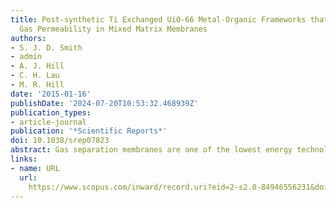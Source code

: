 ```yaml
---
title: Post-synthetic Ti Exchanged UiO-66 Metal-Organic Frameworks that Deliver Exceptional
  Gas Permeability in Mixed Matrix Membranes
authors:
- S. J. D. Smith
- admin
- A. J. Hill
- C. H. Lau
- M. R. Hill
date: '2015-01-16'
publishDate: '2024-07-20T10:53:32.468939Z'
publication_types:
- article-journal
publication: '*Scientific Reports*'
doi: 10.1038/srep07823
abstract: Gas separation membranes are one of the lowest energy technologies available for the separation of carbon dioxide from flue gas. Key to handling the immense scale of this separation is maximised membrane permeability at sufficient selectivity for CO2 over N2. For the first time it is revealed that metals can be post-synthetically exchanged in MOFs to drastically enhance gas transport performance in membranes. Ti-exchanged UiO-66 MOFs have been found to triple the gas permeability without a loss in selectivity due to several effects that include increased affinity for CO2 and stronger interactions between the polymer matrix and the Ti-MOFs. As a result, it is also shown that MOFs optimized in previous works for batch-wise adsorption applications can be applied to membranes, which have lower demands on material quantities. These membranes exhibit exceptional CO2 permeability enhancement of as much as 153% when compared to the non-exchanged UiO-66 mixed-matrix controls, which places them well above the Robeson upper bound at just a 5 wt.% loading. The fact that maximum permeability enhancement occurs at such low loadings, significantly less than the optimum for other MMMs, is a major advantage in large-scale application due to the more attainable quantities of MOF needed.
links:
- name: URL
  url: 
    https://www.scopus.com/inward/record.uri?eid=2-s2.0-84946556231&doi=10.1038%2fsrep07823&partnerID=40&md5=e9b8ad0574dae7908a27ad7230107897
---
```

